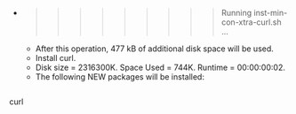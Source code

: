 * >>>>>>>>> Running inst-min-con-xtra-curl.sh ...
  * After this operation, 477 kB of additional disk space will be used.
  * Install curl.
  * Disk size = 2316300K. Space Used = 744K. Runtime = 00:00:00:02.
  * The following NEW packages will be installed:
  ```bash
curl
  ```
